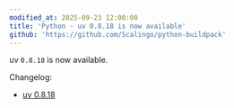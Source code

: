 ```yaml
---
modified_at: 2025-09-23 12:00:00
title: 'Python - uv 0.8.18 is now available'
github: 'https://github.com/Scalingo/python-buildpack'
---
```


uv `0.8.18` is now available.

Changelog:
- [uv 0.8.18](https://github.com/astral-sh/uv/releases/tag/0.8.18)
